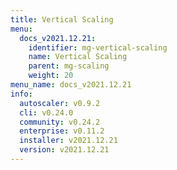 ```yaml
---
title: Vertical Scaling
menu:
  docs_v2021.12.21:
    identifier: mg-vertical-scaling
    name: Vertical Scaling
    parent: mg-scaling
    weight: 20
menu_name: docs_v2021.12.21
info:
  autoscaler: v0.9.2
  cli: v0.24.0
  community: v0.24.2
  enterprise: v0.11.2
  installer: v2021.12.21
  version: v2021.12.21
---
```


